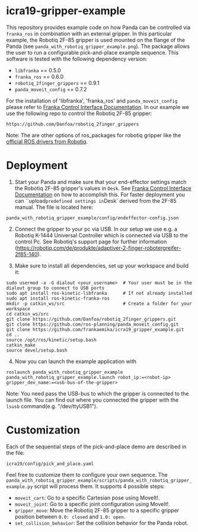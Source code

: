 # icra19-gripper-example #

This repository provides example code on how Panda can be controlled via `franka_ros` in combination with an external gripper. In this particular example, the Robotiq 2F-85 gripper is used mounted on the flange of the Panda (see `panda_with_robotiq_gripper_example.png`). The package allows the user to run a configurable pick-and-place example sequence.
This software is tested with the following dependency version:

- `libfranka` == 0.5.0
- `franka_ros` == 0.6.0
- `robotiq_2finger_grippers` == 0.9.1
- `panda_moveit_config` == 0.7.2

For the installation of 'libfranka', 'franka_ros' and `panda_moveit_config` please refer to [Franka Control Interface Documentation](https://frankaemika.github.io/docs/overview.html).
In our example we use the following repo to control the Robotiq 2F-85 gripper:

```
https://github.com/Danfoa/robotiq_2finger_grippers
```

Note: The are other options of ros_packages for robotiq gripper like the [official ROS drivers from Robotiq](https://github.com/ros-industrial/robotiq).


# Deployment #

 1. Start your Panda and make sure that your end-effector settings match the Robotiq 2F-85 gripper's values in `Desk`. See [Franka Control Interface Documentation](https://frankaemika.github.io/docs/overview.html) on how to accomplish this. For faster deployment you can ``upload` predefined settings in `Desk` derived from the 2F-85 manual. The file is located here:

```
panda_with_robotiq_gripper_example/config/endeffector-config.json
```

 2. Connect the gripper to your pc via USB. In our setup we use e.g. a Robotiq K-1444 Universal Controller which is connected via USB to the control Pc. See Robotiq's support page for further information (https://robotiq.com/de/produkte/adaptiver-2-finger-robotergreifer-2f85-140).

 3. Make sure to install all dependencies, set up your workspace and build it:

 ```shell
sudo usermod -a -G dialout <your_username>  # Your user must be in the dialout group to connect to USB ports
sudo apt install ros-kinetic-libfranka      # If not already installed
sudo apt install ros-kinetic-franka-ros
mkdir -p catkin_ws/src                      # Create a folder for your workspace
cd catkin_ws/src
git clone https://github.com/Danfoa/robotiq_2finger_grippers.git
git clone https://github.com/ros-planning/panda_moveit_config.git
git clone https://github.com/frankaemika/icra19_gripper_example.git
cd ..
source /opt/ros/kinetic/setup.bash
catkin_make
source devel/setup.bash
```

 4. Now you can launch the example application with

```shell
roslaunch panda_with_robotiq_gripper_example panda_with_robotiq_gripper_example.launch robot_ip:=<robot-ip> gripper_dev_name:=<usb-bus-of-the-gripper>
```
Note: You need pass the USB-bus to which the gripper is connected to the launch file. You can find out where you connected the gripper with the `lsusb` command(e.g. "/dev/ttyUSB1").


# Customization #

Each of the sequential steps of the pick-and-place demo are described in the file:

```
icra19/config/pick_and_place.yaml
```

Feel free to customize them to configure your own sequence.
The `panda_with_robotiq_gripper_example/scripts/panda_with_robotiq_gripper_example.py` script will process them. It supports 4 possible steps:

- `moveit_cart`: Go to a specific Cartesian pose using MoveIt!.
- `moveit_joint`: Go to a specific joint configuration using MoveIt!.
- `gripper_move`: Move the Robotiq 2F-85 gripper to a specific gripper position between `0.0: closed` and `1.0: open`.
- `set_collision_behavior`: Set the collision behavior for the Panda robot.
